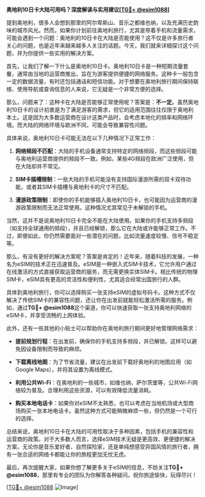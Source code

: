 **奥地利10日卡大陆可用吗？深度解读与实用建议[[TG💪+ @esim1088](https://t.me/s/esim1088)]**

提到奥地利，很多人会想到那里的阿尔卑斯山、音乐之都维也纳，以及充满历史韵味的城市风光。然而，如果你计划前往奥地利旅行，尤其是带着手机和流量需求，可能会遇到一个问题：奥地利的10日卡在大陆是否能使用？这不仅是许多旅行者关心的问题，也是近年来越来越多人关注的话题。今天，我们就来详细探讨这个问题，并为你提供一些实用的解决方案。

首先，让我们了解一下什么是奥地利10日卡。奥地利10日卡是一种短期流量套餐，通常由当地的运营商推出，旨在为游客提供便捷的网络服务。这种卡一般包含一定的数据流量，有时还包括通话和短信功能。对于想要在奥地利旅行期间保持联络、使用导航或查询信息的人来说，它无疑是一个非常方便的选择。

那么，问题来了：这种卡在大陆是否能够正常使用呢？答案是：**不一定**。虽然奥地利10日卡的设计初衷是为了满足游客的需求，但它的适用范围往往仅限于奥地利本土。这是因为大多数运营商在设计这类产品时，会考虑本地化的频率和网络环境。而大陆的网络环境与欧洲不同，可能会导致兼容性问题。

具体来说，奥地利10日卡可能无法在以下几种情况下正常工作：

1. **网络频段不匹配**：大陆的手机设备通常支持特定的网络频段，而这些频段可能与奥地利运营商提供的频段不一致。例如，某些4G频段在欧洲广泛使用，但在大陆却并不常见。
   
2. **SIM卡插槽限制**：一些大陆的手机可能没有支持国际漫游所需的双卡双待功能，或者其SIM卡插槽与奥地利卡的尺寸不匹配。

3. **漫游政策限制**：即使你的手机能够插入奥地利10日卡，也可能因为运营商的漫游政策限制而无法正常使用。这种情况尤其常见于未解锁的手机。

当然，这并不是说奥地利10日卡完全不能在大陆使用。如果你的手机支持多频段（如支持全球通用的频段），并且已经解锁，那么它在大陆或许能够正常工作。不过，即便如此，你仍然需要面对一些潜在的问题，比如流量速度较慢、信号不稳定等。

那么，有没有更好的解决方案呢？答案是肯定的！近年来，随着科技的发展，一种名为eSIM的技术正在迅速普及。eSIM是一种嵌入式SIM卡技术，它允许用户通过在线激活的方式直接获取运营商的服务，而无需更换实体SIM卡。相比传统的物理SIM卡，eSIM具有更高的灵活性和便利性，尤其适合经常出国旅行的人群。

具体到奥地利旅行，你可以选择购买一张支持eSIM的虚拟号码卡。这种方式不仅解决了传统SIM卡的兼容性问题，还让你在出发前就能轻松激活所需的服务。例如，通过**TG💪+ @esim1088**这个渠道，你可以快速获取一张支持奥地利网络的eSIM卡，并享受流畅的上网体验。

此外，还有一些其他的小贴士可以帮助你在奥地利旅行期间更好地管理网络需求：

- **提前规划行程**：在出发前，确保你的手机支持多频段，并已解锁。这样可以避免因设备限制而导致的麻烦。
  
- **下载离线地图**：为了节省流量，建议在出发前下载好奥地利的地图应用（如Google Maps），并将其设置为离线模式。

- **利用公共Wi-Fi**：在奥地利的一些城市，如维也纳、萨尔茨堡等，公共Wi-Fi网络较为普及。合理利用这些资源，可以有效降低流量消耗。

- **购买本地电话卡**：如果你对eSIM不太熟悉，也可以考虑在当地机场或大型商场购买一张本地电话卡。虽然这种方式可能稍微麻烦一些，但仍然是一个可行的选择。

总结来说，奥地利10日卡在大陆的可用性取决于多种因素，包括手机的兼容性和运营商的政策。对于大多数人而言，选择eSIM技术无疑是更高效、更便捷的解决方案。无论你是音乐爱好者、自然探险家，还是单纯想感受异国风情的旅行者，拥有一张合适的网络卡都能让你的旅程更加无忧无虑。

最后，再次提醒大家，如果你想了解更多关于eSIM的信息，不妨关注**TG💪+ @esim1088**，那里有专业的团队为你解答各种疑问。祝你旅途愉快，玩得尽兴！

[[TG💪+ @esim1088](https://t.me/s/esim1088) ![Image](https://i.postimg.cc/4NQfJmqS/Snipaste-2025-05-13-00-14-12.png)]